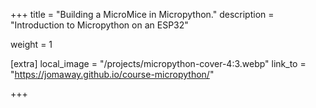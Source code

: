 +++
title = "Building a MicroMice in Micropython."
description = "Introduction to Micropython on an ESP32"

weight = 1

[extra]
local_image = "/projects/micropython-cover-4:3.webp"
link_to = "https://jomaway.github.io/course-micropython/"

+++
